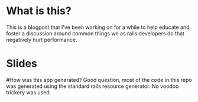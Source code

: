 # What is this?
This is a blogpost that I've been working on for a while to help educate and foster a discussion around common things we as rails developers do that negatively hurt performance.

# Slides

#How was this app generated?
Good question, most of the code in this repo was generated using the standard rails resource generator. No voodoo trickery was used